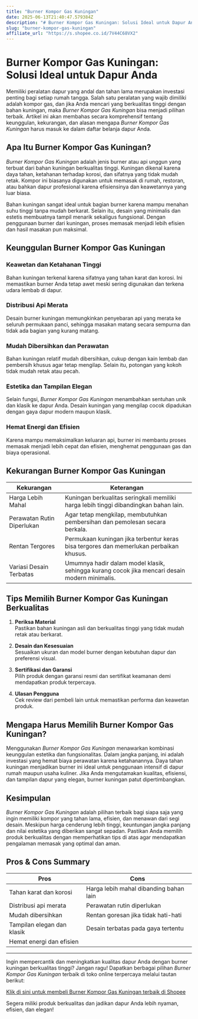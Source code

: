 ```yaml
---
title: "Burner Kompor Gas Kuningan"
date: 2025-06-13T21:40:47.579384Z
description: "# Burner Kompor Gas Kuningan: Solusi Ideal untuk Dapur Anda..."
slug: "burner-kompor-gas-kuningan"
affiliate_url: "https://s.shopee.co.id/7V44C68VX2"
---
```

# Burner Kompor Gas Kuningan: Solusi Ideal untuk Dapur Anda

Memiliki peralatan dapur yang andal dan tahan lama merupakan investasi penting bagi setiap rumah tangga. Salah satu peralatan yang wajib dimiliki adalah kompor gas, dan jika Anda mencari yang berkualitas tinggi dengan bahan kuningan, maka *Burner Kompor Gas Kuningan* bisa menjadi pilihan terbaik. Artikel ini akan membahas secara komprehensif tentang keunggulan, kekurangan, dan alasan mengapa *Burner Kompor Gas Kuningan* harus masuk ke dalam daftar belanja dapur Anda.

## Apa Itu Burner Kompor Gas Kuningan?

*Burner Kompor Gas Kuningan* adalah jenis burner atau api unggun yang terbuat dari bahan kuningan berkualitas tinggi. Kuningan dikenal karena daya tahan, ketahanan terhadap korosi, dan sifatnya yang tidak mudah retak. Kompor ini biasanya digunakan untuk memasak di rumah, restoran, atau bahkan dapur profesional karena efisiensinya dan keawetannya yang luar biasa.

Bahan kuningan sangat ideal untuk bagian burner karena mampu menahan suhu tinggi tanpa mudah berkarat. Selain itu, desain yang minimalis dan estetis membuatnya tampil menarik sekaligus fungsional. Dengan penggunaan burner dari kuningan, proses memasak menjadi lebih efisien dan hasil masakan pun maksimal.

## Keunggulan Burner Kompor Gas Kuningan

### Keawetan dan Ketahanan Tinggi
Bahan kuningan terkenal karena sifatnya yang tahan karat dan korosi. Ini memastikan burner Anda tetap awet meski sering digunakan dan terkena udara lembab di dapur.

### Distribusi Api Merata
Desain burner kuningan memungkinkan penyebaran api yang merata ke seluruh permukaan panci, sehingga masakan matang secara sempurna dan tidak ada bagian yang kurang matang.

### Mudah Dibersihkan dan Perawatan
Bahan kuningan relatif mudah dibersihkan, cukup dengan kain lembab dan pembersih khusus agar tetap mengilap. Selain itu, potongan yang kokoh tidak mudah retak atau pecah.

### Estetika dan Tampilan Elegan
Selain fungsi, *Burner Kompor Gas Kuningan* menambahkan sentuhan unik dan klasik ke dapur Anda. Desain kuningan yang mengilap cocok dipadukan dengan gaya dapur modern maupun klasik.

### Hemat Energi dan Efisien
Karena mampu memaksimalkan keluaran api, burner ini membantu proses memasak menjadi lebih cepat dan efisien, menghemat penggunaan gas dan biaya operasional.

## Kekurangan Burner Kompor Gas Kuningan

| Kekurangan | Keterangan |
|--------------|--------------|
| Harga Lebih Mahal | Kuningan berkualitas seringkali memiliki harga lebih tinggi dibandingkan bahan lain. |
| Perawatan Rutin Diperlukan | Agar tetap mengkilap, membutuhkan pembersihan dan pemolesan secara berkala. |
| Rentan Tergores | Permukaan kuningan jika terbentur keras bisa tergores dan memerlukan perbaikan khusus. |
| Variasi Desain Terbatas | Umumnya hadir dalam model klasik, sehingga kurang cocok jika mencari desain modern minimalis. |

## Tips Memilih Burner Kompor Gas Kuningan Berkualitas

1. **Periksa Material**  
Pastikan bahan kuningan asli dan berkualitas tinggi yang tidak mudah retak atau berkarat.

2. **Desain dan Kesesuaian**  
Sesuaikan ukuran dan model burner dengan kebutuhan dapur dan preferensi visual.

3. **Sertifikasi dan Garansi**  
Pilih produk dengan garansi resmi dan sertifikat keamanan demi mendapatkan produk terpercaya.

4. **Ulasan Pengguna**  
Cek review dari pembeli lain untuk memastikan performa dan keawetan produk.

## Mengapa Harus Memilih Burner Kompor Gas Kuningan?

Menggunakan *Burner Kompor Gas Kuningan* menawarkan kombinasi keunggulan estetika dan fungsionalitas. Dalam jangka panjang, ini adalah investasi yang hemat biaya perawatan karena ketahanannya. Daya tahan kuningan menjadikan burner ini ideal untuk penggunaan intensif di dapur rumah maupun usaha kuliner. Jika Anda mengutamakan kualitas, efisiensi, dan tampilan dapur yang elegan, burner kuningan patut dipertimbangkan.

## Kesimpulan

*Burner Kompor Gas Kuningan* adalah pilihan terbaik bagi siapa saja yang ingin memiliki kompor yang tahan lama, efisien, dan menawan dari segi desain. Meskipun harga cenderung lebih tinggi, keuntungan jangka panjang dan nilai estetika yang diberikan sangat sepadan. Pastikan Anda memilih produk berkualitas dengan memperhatikan tips di atas agar mendapatkan pengalaman memasak yang optimal dan aman.

## Pros & Cons Summary

| **Pros** | **Cons** |
|------------|------------|
| Tahan karat dan korosi | Harga lebih mahal dibanding bahan lain |
| Distribusi api merata | Perawatan rutin diperlukan |
| Mudah dibersihkan | Rentan goresan jika tidak hati-hati |
| Tampilan elegan dan klasik | Desain terbatas pada gaya tertentu |
| Hemat energi dan efisien |   |

---

Ingin mempercantik dan meningkatkan kualitas dapur Anda dengan burner kuningan berkualitas tinggi? Jangan ragu! Dapatkan berbagai pilihan *Burner Kompor Gas Kuningan* terbaik di toko online terpercaya melalui tautan berikut:  

[Klik di sini untuk membeli Burner Kompor Gas Kuningan terbaik di Shopee](https://s.shopee.co.id/7V44C68VX2)

Segera miliki produk berkualitas dan jadikan dapur Anda lebih nyaman, efisien, dan elegan!